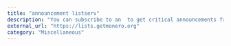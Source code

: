 ```yaml
---
title: "announcement listserv"
description: "You can subscribe to an  to get critical announcements from the Monero core team. The announcement list can be very helpful for knowing when software updates are needed."
external_url: "https://lists.getmonero.org"
category: "Miscellaneous"
---
```

